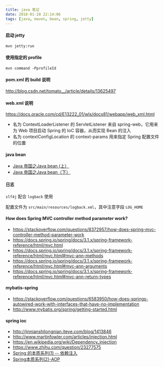 ```yaml
---
title: java 笔记
date: 2018-01-28 22:14:06
tags: [java, maven, bean, spring, jetty]
---
```


#### 启动 jetty

`mvn jetty:run`

<!--more-->

#### 使用指定的 profile

`mvn command -PprofileId`

#### pom.xml 的 build 说明

<http://blog.csdn.net/tomato__/article/details/13625497>

#### web.xml 说明

<https://docs.oracle.com/cd/E13222_01/wls/docs81/webapp/web_xml.html>

* 名为 ContextLoaderListener 的 ServletListener 来自 spring-web，它用来为 Web 项目启动 Spring 的 IoC 容器，从而实现 Bean 的注入
* 名为 contextConfigLocation 的 context-params 用来指定 Spring 配置文件的位置

#### java bean

* [Java 帝国之Java bean (上）](http://mp.weixin.qq.com/s?__biz=MzAxOTc0NzExNg==&mid=2665513115&idx=1&sn=da30cf3d3f163d478748fcdf721b6414#rd)
* [Java 帝国之Java bean（下）](http://mp.weixin.qq.com/s?__biz=MzAxOTc0NzExNg==&mid=2665513118&idx=1&sn=487fefb8fa7efd59de6f37043eb21799#rd)

#### 日志

`slf4j` 配合 `logback` 使用

配置文件为 `src/main/resources/logback.xml`，其中注意字段 `LOG_HOME`

#### How does Spring MVC controller method parameter work?

* <https://stackoverflow.com/questions/8372957/how-does-spring-mvc-controller-method-parameter-work>
* <https://docs.spring.io/spring/docs/3.1.x/spring-framework-reference/html/mvc.html>
* <https://docs.spring.io/spring/docs/3.1.x/spring-framework-reference/html/mvc.html#mvc-ann-methods>
* <https://docs.spring.io/spring/docs/3.1.x/spring-framework-reference/html/mvc.html#mvc-ann-arguments>
* <https://docs.spring.io/spring/docs/3.1.x/spring-framework-reference/html/mvc.html#mvc-ann-return-types>

#### mybatis-spring

* <https://stackoverflow.com/questions/6583950/how-does-springs-autowired-work-with-interfaces-that-have-no-implementation>
* <http://www.mybatis.org/spring/getting-started.html>

#### spring ioc

* <http://jinnianshilongnian.iteye.com/blog/1413846>
* <http://www.martinfowler.com/articles/injection.html>
* <https://en.wikipedia.org/wiki/Dependency_injection>
* <https://www.zhihu.com/question/23277575>
* [Spring 的本质系列(1) -- 依赖注入](http://mp.weixin.qq.com/s?__biz=MzAxOTc0NzExNg==&mid=2665513179&idx=1&sn=772226a5be436a0d08197c335ddb52b8#rd)
* [Spring本质系列(2)-AOP](http://mp.weixin.qq.com/s/Hiug-ed9gUPg8IA3PW-msA)


